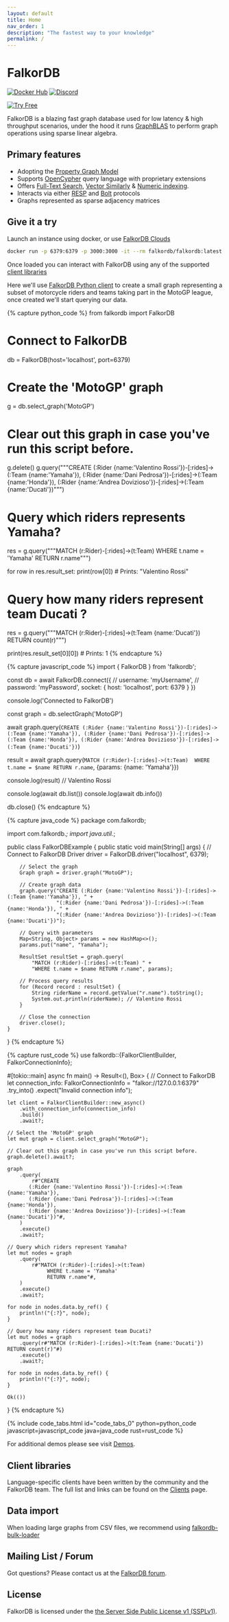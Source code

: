 ```yaml
---
layout: default
title: Home
nav_order: 1
description: "The fastest way to your knowledge"
permalink: /
---
```


# FalkorDB

[![Docker Hub](https://img.shields.io/docker/pulls/falkordb/falkordb?label=Docker)](https://hub.docker.com/r/falkordb/falkordb/)
[![Discord](https://img.shields.io/discord/1146782921294884966?style=flat-square)](https://discord.gg/ErBEqN9E)

[![Try Free](https://img.shields.io/badge/Try%20Free-FalkorDB%20Cloud-FF8101?labelColor=FDE900&style=for-the-badge&link=https://app.falkordb.cloud)](https://app.falkordb.cloud)


FalkorDB is a blazing fast graph database used for low latency & high throughput scenarios, under the hood it runs [GraphBLAS](http://faculty.cse.tamu.edu/davis/GraphBLAS.html)  to perform graph operations using sparse linear algebra.

## Primary features

* Adopting the [Property Graph Model](https://github.com/opencypher/openCypher/blob/master/docs/property-graph-model.adoc)
* Supports [OpenCypher](http://www.opencypher.org/) query language with proprietary extensions
* Offers [Full-Text Search](/cypher/indexing#full-text-indexing), [Vector Similarly](/cypher/indexing#vector-indexing) & [Numeric indexing](/cypher/indexing).
* Interacts via either [RESP](https://redis.io/docs/reference/protocol-spec/) and [Bolt](https://en.wikipedia.org/wiki/Bolt_(network_protocol)) protocols
* Graphs represented as sparse adjacency matrices


## Give it a try

Launch an instance using docker, or use [FalkorDB Clouds](https://app.falkordb.cloud)

```sh
docker run -p 6379:6379 -p 3000:3000 -it --rm falkordb/falkordb:latest
```

Once loaded you can interact with FalkorDB using any of the supported [client libraries](/clients)

Here we'll use [FalkorDB Python client](https://pypi.org/project/FalkorDB/) to create a small graph representing a subset of motorcycle riders and teams taking part in the MotoGP league, once created we'll start querying our data.

{% capture python_code %}
from falkordb import FalkorDB

# Connect to FalkorDB
db = FalkorDB(host='localhost', port=6379)

# Create the 'MotoGP' graph
g = db.select_graph('MotoGP')
# Clear out this graph in case you've run this script before.
g.delete()
g.query("""CREATE
           (:Rider {name:'Valentino Rossi'})-[:rides]->(:Team {name:'Yamaha'}),
           (:Rider {name:'Dani Pedrosa'})-[:rides]->(:Team {name:'Honda'}),
           (:Rider {name:'Andrea Dovizioso'})-[:rides]->(:Team {name:'Ducati'})""")

# Query which riders represents Yamaha?
res = g.query("""MATCH (r:Rider)-[:rides]->(t:Team)
                 WHERE t.name = 'Yamaha'
                 RETURN r.name""")

for row in res.result_set:
    print(row[0]) # Prints: "Valentino Rossi"

# Query how many riders represent team Ducati ?
res = g.query("""MATCH (r:Rider)-[:rides]->(t:Team {name:'Ducati'}) RETURN count(r)""")

print(res.result_set[0][0]) # Prints: 1
{% endcapture %}

{% capture javascript_code %}
import { FalkorDB } from 'falkordb';

const db = await FalkorDB.connect({
    // username: 'myUsername',
    // password: 'myPassword',
    socket: {
        host: 'localhost',
        port: 6379
    }
})

console.log('Connected to FalkorDB')

const graph = db.selectGraph('MotoGP')

await graph.query(`CREATE (:Rider {name:'Valentino Rossi'})-[:rides]->(:Team {name:'Yamaha'}),
        (:Rider {name:'Dani Pedrosa'})-[:rides]->(:Team {name:'Honda'}),
        (:Rider {name:'Andrea Dovizioso'})-[:rides]->(:Team {name:'Ducati'})`)

result = await graph.query(`MATCH (r:Rider)-[:rides]->(t:Team) 
                            WHERE t.name = $name RETURN r.name`, 
                            {params: {name: 'Yamaha'}})
                            
console.log(result) // Valentino Rossi

console.log(await db.list())
console.log(await db.info())

db.close()
{% endcapture %}


{% capture java_code %}
package com.falkordb;

import com.falkordb.*;
import java.util.*;

public class FalkorDBExample {
    public static void main(String[] args) {
        // Connect to FalkorDB
        Driver driver = FalkorDB.driver("localhost", 6379);

        // Select the graph
        Graph graph = driver.graph("MotoGP");

        // Create graph data
        graph.query("CREATE (:Rider {name:'Valentino Rossi'})-[:rides]->(:Team {name:'Yamaha'}), " +
                    "(:Rider {name:'Dani Pedrosa'})-[:rides]->(:Team {name:'Honda'}), " +
                    "(:Rider {name:'Andrea Dovizioso'})-[:rides]->(:Team {name:'Ducati'})");

        // Query with parameters
        Map<String, Object> params = new HashMap<>();
        params.put("name", "Yamaha");

        ResultSet resultSet = graph.query(
            "MATCH (r:Rider)-[:rides]->(t:Team) " +
            "WHERE t.name = $name RETURN r.name", params);

        // Process query results
        for (Record record : resultSet) {
            String riderName = record.getValue("r.name").toString();
            System.out.println(riderName); // Valentino Rossi
        }

        // Close the connection
        driver.close();
    }
}
{% endcapture %}

{% capture rust_code %}
use falkordb::{FalkorClientBuilder, FalkorConnectionInfo};

#[tokio::main]
async fn main() -> Result<(), Box<dyn std::error::Error>> {
    // Connect to FalkorDB
    let connection_info: FalkorConnectionInfo = "falkor://127.0.0.1:6379"
        .try_into()
        .expect("Invalid connection info");

    let client = FalkorClientBuilder::new_async()
        .with_connection_info(connection_info)
        .build()
        .await?;

    // Select the 'MotoGP' graph
    let mut graph = client.select_graph("MotoGP");

    // Clear out this graph in case you've run this script before.
    graph.delete().await?;

    graph
        .query(
            r#"CREATE
           (:Rider {name:'Valentino Rossi'})-[:rides]->(:Team {name:'Yamaha'}),
           (:Rider {name:'Dani Pedrosa'})-[:rides]->(:Team {name:'Honda'}),
           (:Rider {name:'Andrea Dovizioso'})-[:rides]->(:Team {name:'Ducati'})"#,
        )
        .execute()
        .await?;

    // Query which riders represent Yamaha?
    let mut nodes = graph
        .query(
            r#"MATCH (r:Rider)-[:rides]->(t:Team)
                 WHERE t.name = 'Yamaha'
                 RETURN r.name"#,
        )
        .execute()
        .await?;

    for node in nodes.data.by_ref() {
        println!("{:?}", node);
    }

    // Query how many riders represent team Ducati?
    let mut nodes = graph
        .query(r#"MATCH (r:Rider)-[:rides]->(t:Team {name:'Ducati'}) RETURN count(r)"#)
        .execute()
        .await?;

    for node in nodes.data.by_ref() {
        println!("{:?}", node);
    }

    Ok(())
}
{% endcapture %}

{% include code_tabs.html id="code_tabs_0" python=python_code javascript=javascript_code java=java_code rust=rust_code %}

For additional demos please see visit [Demos](https://github.com/FalkorDB/demos).

## Client libraries

Language-specific clients have been written by the community and the FalkorDB team.
The full list and links can be found on the [Clients](/clients) page.

## Data import

When loading large graphs from CSV files, we recommend using [falkordb-bulk-loader](https://github.com/falkordb/falkordb-bulk-loader)

## Mailing List / Forum

Got questions? Please contact us at the [FalkorDB forum](https://github.com/FalkorDB/FalkorDB/discussions).

## License

FalkorDB is licensed under the [the Server Side Public License v1 (SSPLv1)](https://github.com/FalkorDB/FalkorDB/blob/master/LICENSE.txt).
